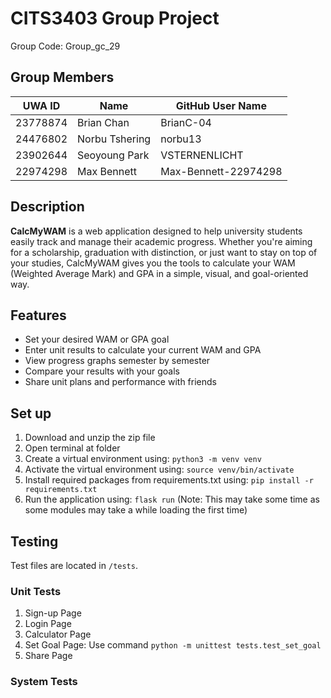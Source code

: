 # CITS3403 Group Project
Group Code: Group_gc_29

## Group Members
| UWA ID |     Name     |  GitHub User Name  |
|--------|--------------|--------------------|
|23778874|Brian Chan    |BrianC-04           |
|24476802|Norbu Tshering|norbu13             |
|23902644|Seoyoung Park |VSTERNENLICHT       |
|22974298|Max Bennett   |Max-Bennett-22974298|

## Description 
**CalcMyWAM** is a web application designed to help university students easily track and manage their academic progress. Whether you're aiming for a scholarship, graduation with distinction, or just want to stay on top of your studies, CalcMyWAM gives you the tools to calculate your WAM (Weighted Average Mark) and GPA in a simple, visual, and goal-oriented way.

## Features
- Set your desired WAM or GPA goal  
- Enter unit results to calculate your current WAM and GPA  
- View progress graphs semester by semester  
- Compare your results with your goals  
- Share unit plans and performance with friends

## Set up
1. Download and unzip the zip file
2. Open terminal at folder
3. Create a virtual environment using: `python3 -m venv venv`
4. Activate the virtual environment using: `source venv/bin/activate`
5. Install required packages from requirements.txt using: `pip install -r requirements.txt`
6. Run the application using: `flask run` (Note: This may take some time as some modules may take a while loading the first time)

## Testing
Test files are located in `/tests`.

### Unit Tests
1. Sign-up Page
2. Login Page
3. Calculator Page
4. Set Goal Page: Use command `python -m unittest tests.test_set_goal`
5. Share Page

### System Tests

